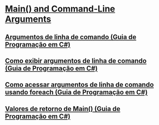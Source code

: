 # [Main() and Command-Line Arguments](TocOutOfQuery)
## [Argumentos de linha de comando (Guia de Programação em C#)](command-line-arguments.md)
## [Como exibir argumentos de linha de comando (Guia de Programação em C#)](how-to-display-command-line-arguments.md)
## [Como acessar argumentos de linha de comando usando foreach (Guia de Programação em C#)](how-to-access-command-line-arguments-using-foreach.md)
## [Valores de retorno de Main() (Guia de Programação em C#)](main-return-values.md)
